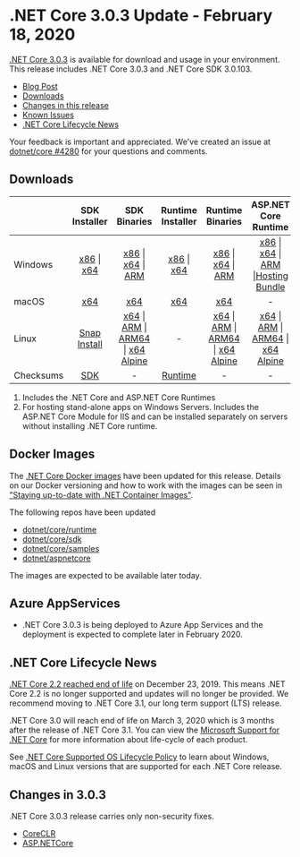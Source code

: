 # .NET Core 3.0.3 Update - February 18, 2020

[.NET Core 3.0.3](https://dotnet.microsoft.com/download/dotnet/3.0) is available for download and usage in your environment. This release includes .NET Core 3.0.3 and .NET Core SDK 3.0.103.

* [Blog Post][dotnet-blog]
* [Downloads](#downloads)
* [Changes in this release](#changes-in-303)
* [Known Issues](../3.0-known-issues.md)
* [.NET Core Lifecycle News](#net-core-lifecycle-news)

Your feedback is important and appreciated. We've created an issue at [dotnet/core #4280](https://github.com/dotnet/core/issues/4280) for your questions and comments.

## Downloads

|           | SDK Installer                        | SDK Binaries                 | Runtime Installer                                        | Runtime Binaries                                 | ASP.NET Core Runtime           | Windows Desktop Runtime           |
| --------- | :------------------------------------------:     | :----------------------:                 | :---------------------------:                            | :-------------------------:                      | :-----------------:            |:-----------------:            |
| Windows   | [x86][dotnet-sdk-win-x86.exe] \| [x64][dotnet-sdk-win-x64.exe] | [x86][dotnet-sdk-win-x86.zip] \| [x64][dotnet-sdk-win-x64.zip] \| [ARM][dotnet-sdk-win-arm.zip] | [x86][dotnet-runtime-win-x86.exe] \| [x64][dotnet-runtime-win-x64.exe] | [x86][dotnet-runtime-win-x86.zip] \| [x64][dotnet-runtime-win-x64.zip] \| [ARM][dotnet-runtime-win-arm.zip]  | [x86][aspnetcore-runtime-win-x86.exe] \| [x64][aspnetcore-runtime-win-x64.exe] \| [ARM][aspnetcore-runtime-win-arm.zip] \|[Hosting Bundle][dotnet-hosting-win.exe] | [x86][windowsdesktop-runtime-win-x86.exe] \| [x64][windowsdesktop-runtime-win-x64.exe] |
| macOS     | [x64][dotnet-sdk-osx-x64.pkg]  | [x64][dotnet-sdk-osx-x64.tar.gz]     | [x64][dotnet-runtime-osx-x64.pkg] | [x64][dotnet-runtime-osx-x64.tar.gz] | -<sup></sup> | - |
| Linux     |  [Snap Install][snap-install]  | [x64][dotnet-sdk-linux-x64.tar.gz] \| [ARM][dotnet-sdk-linux-arm.tar.gz] \| [ARM64][dotnet-sdk-linux-arm64.tar.gz] \| [x64 Alpine][dotnet-sdk-linux-musl-x64.tar.gz] | - | [x64][dotnet-runtime-linux-x64.tar.gz] \| [ARM][dotnet-runtime-linux-arm.tar.gz] \| [ARM64][dotnet-runtime-linux-arm64.tar.gz] \| [x64 Alpine][dotnet-runtime-linux-musl-x64.tar.gz] | [x64][aspnetcore-runtime-linux-x64.tar.gz]  \| [ARM][aspnetcore-runtime-linux-arm.tar.gz] \| [ARM64][aspnetcore-runtime-linux-arm64.tar.gz] \| [x64 Alpine][aspnetcore-runtime-linux-musl-x64.tar.gz] | - |
| Checksums | [SDK][checksums-sdk]                             | -                                        | [Runtime][checksums-runtime]                             | - | - | - |

1. Includes the .NET Core and ASP.NET Core Runtimes
2. For hosting stand-alone apps on Windows Servers. Includes the ASP.NET Core Module for IIS and can be installed separately on servers without installing .NET Core runtime.


## Docker Images

The [.NET Core Docker images](https://hub.docker.com/r/microsoft/dotnet/) have been updated for this release. Details on our Docker versioning and how to work with the images can be seen in ["Staying up-to-date with .NET Container Images"](https://devblogs.microsoft.com/dotnet/staying-up-to-date-with-net-container-images/).

The following repos have been updated

* [dotnet/core/runtime](https://github.com/dotnet/dotnet-docker/blob/main/README.runtime.md)
* [dotnet/core/sdk](https://github.com/dotnet/dotnet-docker/blob/main/README.sdk.md)
* [dotnet/core/samples](https://github.com/dotnet/dotnet-docker/blob/main/README.samples.md)
* [dotnet/aspnetcore](https://github.com/dotnet/dotnet-docker/blob/main/README.aspnet.md)

The images are expected to be available later today.


## Azure AppServices

* .NET Core 3.0.3 is being deployed to Azure App Services and the deployment is expected to complete later in February 2020.

## .NET Core Lifecycle News

[.NET Core 2.2 reached end of life](https://github.com/dotnet/announcements/issues/147/) on December 23, 2019. This means .NET Core 2.2 is no longer supported and updates will no longer be provided. We recommend moving to .NET Core 3.1, our long term support (LTS) release.

.NET Core 3.0 will reach end of life on March 3, 2020 which is 3 months after the release of .NET Core 3.1. You can view the [Microsoft Support for .NET Core](../../../support.md) for more information about life-cycle of each product.

See [.NET Core Supported OS Lifecycle Policy](../../../os-lifecycle-policy.md) to learn about Windows, macOS and Linux versions that are supported for each .NET Core release.

## Changes in 3.0.3

.NET Core 3.0.3 release carries only non-security fixes.

* [CoreCLR](https://github.com/dotnet/coreclr/issues?utf8=%E2%9C%93&q=milestone%3A3.0.3+label%3Aservicing-approved)
* [ASP.NETCore](https://github.com/search?q=is%3Apr+label%3AServicing-approved+milestone%3A3.0.3+repo%3Adotnet%2Faspnetcore+repo%3Adotnet%2Fextensions+repo%3Adotnet%2Faspnetcore-tooling+repo%3Adotnet%2Fblazor+repo%3Adotnet%2Fefcore+repo%3Adotnet%2Fef6)

[blob-runtime]: https://builds.dotnet.microsoft.com/dotnet/Runtime/
[blob-sdk]: https://builds.dotnet.microsoft.com/dotnet/Sdk/
[release-notes]: 3.0.3.md


[checksums-runtime]: https://builds.dotnet.microsoft.com/dotnet/checksums/3.0.3-sha.txt
[checksums-sdk]: https://builds.dotnet.microsoft.com/dotnet/checksums/3.0.3-sha.txt

[linux-install]: https://learn.microsoft.com/dotnet/core/install/linux
[dotnet-blog]: https://devblogs.microsoft.com/dotnet/net-core-february-2020/

[snap-install]: 3.0.3-install-instructions.md



[//]: # ( Runtime 3.0.3)
[dotnet-runtime-linux-arm.tar.gz]: https://download.visualstudio.microsoft.com/download/pr/5bc0f5d9-8651-4d2b-bf73-c668127fd7a6/482ba135bde7abe1b4d9ac7aca1d492e/dotnet-runtime-3.0.3-linux-arm.tar.gz
[dotnet-runtime-linux-arm64.tar.gz]: https://download.visualstudio.microsoft.com/download/pr/24687337-74b3-4897-89e4-eec2a743fb70/e12c8e9decba2cadc31e6358c2dad9da/dotnet-runtime-3.0.3-linux-arm64.tar.gz
[dotnet-runtime-linux-musl-x64.tar.gz]: https://download.visualstudio.microsoft.com/download/pr/0c3dbb86-d643-489b-b1a7-d3c386d8fa47/fc9e71cbcca384c03a37e8b5aa9d07be/dotnet-runtime-3.0.3-linux-musl-x64.tar.gz
[dotnet-runtime-linux-x64.tar.gz]: https://download.visualstudio.microsoft.com/download/pr/6ad304ea-28a3-41c6-b30f-f0e1393f41de/83af63265fd59a8bf171417bd5134bb6/dotnet-runtime-3.0.3-linux-x64.tar.gz
[dotnet-runtime-osx-x64.pkg]: https://download.visualstudio.microsoft.com/download/pr/8368f0ac-6410-4f51-bc94-b4569f9ba2c3/8a0f1c12fe3db05323ec9739a7aa7bca/dotnet-runtime-3.0.3-osx-x64.pkg
[dotnet-runtime-osx-x64.tar.gz]: https://download.visualstudio.microsoft.com/download/pr/ab85ac56-066d-4324-94c3-f0f5bfd2e8eb/6d3b9974984dd8b9032a0bb9a0299997/dotnet-runtime-3.0.3-osx-x64.tar.gz
[dotnet-runtime-rhel.6-x64.tar.gz]: https://download.visualstudio.microsoft.com/download/pr/6e47383c-e2b9-4d9a-ac3b-887da34495b1/654097120bb0a624a7f88f872f1cafa9/dotnet-runtime-3.0.3-rhel.6-x64.tar.gz
[dotnet-runtime-win-arm.zip]: https://download.visualstudio.microsoft.com/download/pr/943c49b6-78b1-400c-9e48-b22ca1ff10e5/db14cf3087d92b6eb613b7d61b6c23ba/dotnet-runtime-3.0.3-win-arm.zip
[dotnet-runtime-win-x64.exe]: https://download.visualstudio.microsoft.com/download/pr/fa69f1ae-255d-453c-b4ff-28d832525037/51694be04e411600c2e3361f6c81400d/dotnet-runtime-3.0.3-win-x64.exe
[dotnet-runtime-win-x64.zip]: https://download.visualstudio.microsoft.com/download/pr/15e4e37f-a748-467f-b2f1-9abe313118db/c1d747e823daacbffca069368a690bdd/dotnet-runtime-3.0.3-win-x64.zip
[dotnet-runtime-win-x86.exe]: https://download.visualstudio.microsoft.com/download/pr/43ee0fd4-eba6-4803-ad1f-3508ab8a928a/6ab4fc4ba693870614d72dc52073e339/dotnet-runtime-3.0.3-win-x86.exe
[dotnet-runtime-win-x86.zip]: https://download.visualstudio.microsoft.com/download/pr/cd1505e1-3b9c-4dd6-b94b-476117f28f0b/c549924e17fc7c9be079729bf28fff28/dotnet-runtime-3.0.3-win-x86.zip

[//]: # ( WindowsDesktop 3.0.3)
[windowsdesktop-runtime-win-x64.exe]: https://download.visualstudio.microsoft.com/download/pr/c525a2bb-6e98-4e6e-849e-45241d0db71c/d21612f02b9cae52fa50eb54de905986/windowsdesktop-runtime-3.0.3-win-x64.exe
[windowsdesktop-runtime-win-x86.exe]: https://download.visualstudio.microsoft.com/download/pr/e312618d-85c4-4cad-b660-569b5522eca9/e951e76ebe011b5d3ea1289ef68e8281/windowsdesktop-runtime-3.0.3-win-x86.exe

[//]: # ( ASP 3.0.3)
[aspnetcore-runtime-linux-arm.tar.gz]: https://download.visualstudio.microsoft.com/download/pr/4a6ecb0e-d322-44b1-8137-8e52f9486d1d/c2336dd6d8c7cf7f5d6c1d257f76d369/aspnetcore-runtime-3.0.3-linux-arm.tar.gz
[aspnetcore-runtime-linux-arm64.tar.gz]: https://download.visualstudio.microsoft.com/download/pr/86acdeec-817b-41a1-921d-7a6d8caa45b1/7ac0ea3144ef9266b204bf17d6e20e3c/aspnetcore-runtime-3.0.3-linux-arm64.tar.gz
[aspnetcore-runtime-linux-musl-x64.tar.gz]: https://download.visualstudio.microsoft.com/download/pr/baa7233f-cbd9-486e-bcfd-9c4bd6142d31/c77859cee6f8ddba26b8af1ca1694771/aspnetcore-runtime-3.0.3-linux-musl-x64.tar.gz
[aspnetcore-runtime-linux-x64.tar.gz]: https://download.visualstudio.microsoft.com/download/pr/c25ded8c-70c9-4287-9d25-f7842bca6b93/d03d7e7206c6d98240fd0696054468d0/aspnetcore-runtime-3.0.3-linux-x64.tar.gz
[aspnetcore-runtime-win-arm.zip]: https://download.visualstudio.microsoft.com/download/pr/81a88ac6-cc4f-4cad-a87b-043c9523bd61/cc5cada454049e9ce125860f58c4949d/aspnetcore-runtime-3.0.3-win-arm.zip
[aspnetcore-runtime-win-x64.exe]: https://download.visualstudio.microsoft.com/download/pr/207c4791-a366-4d35-96ed-0bbe10a683d3/1ca408df70ca668ea8e8ec36d2aedf48/aspnetcore-runtime-3.0.3-win-x64.exe
[aspnetcore-runtime-win-x64.zip]: https://download.visualstudio.microsoft.com/download/pr/c6dab355-4d7c-4998-94f2-4157397fa801/f98b118cb0f5428aacbafcbb97bcf980/aspnetcore-runtime-3.0.3-win-x64.zip
[aspnetcore-runtime-win-x86.exe]: https://download.visualstudio.microsoft.com/download/pr/289dff4e-eec9-4d2f-9b4b-fe7524e89e79/db4900dcf54b4bb7dcc8beecb5634695/aspnetcore-runtime-3.0.3-win-x86.exe
[aspnetcore-runtime-win-x86.zip]: https://download.visualstudio.microsoft.com/download/pr/04980341-57ae-4366-bf68-b2b0d7e169c7/d8a32dae7bb764aafb1fb596a3737277/aspnetcore-runtime-3.0.3-win-x86.zip
[dotnet-hosting-win.exe]: https://download.visualstudio.microsoft.com/download/pr/18e13f02-1a28-4fe4-b642-6674408c3673/108e75fd84bf9153ea03ed4011252f9b/dotnet-hosting-3.0.3-win.exe

[//]: # ( SDK 3.0.103 )
[dotnet-sdk-linux-arm.tar.gz]: https://download.visualstudio.microsoft.com/download/pr/4a44d4d2-19c1-485a-8b58-fa06805cddcf/cc805a1ebd9d72099309dcd46492d36f/dotnet-sdk-3.0.103-linux-arm.tar.gz
[dotnet-sdk-linux-arm64.tar.gz]: https://download.visualstudio.microsoft.com/download/pr/eb4ffaf1-b0a9-466d-8440-0220dca8f806/48df585d8d978c5418fa514da6a2bd9b/dotnet-sdk-3.0.103-linux-arm64.tar.gz
[dotnet-sdk-linux-musl-x64.tar.gz]: https://download.visualstudio.microsoft.com/download/pr/66a28bc9-f5c1-454b-b729-986b7c7040be/72285e6d6e74780c63cc061503a2d88a/dotnet-sdk-3.0.103-linux-musl-x64.tar.gz
[dotnet-sdk-linux-x64.tar.gz]: https://download.visualstudio.microsoft.com/download/pr/43f3a3bd-3df2-41e6-beca-3ec4952ca6c4/30fe7779249607d1bb3bb4b20d61a479/dotnet-sdk-3.0.103-linux-x64.tar.gz
[dotnet-sdk-osx-x64.pkg]: https://download.visualstudio.microsoft.com/download/pr/0940cd74-9702-4c11-8ed1-883a4d8b53f3/f699c036a9e6731b4168f22884da2b37/dotnet-sdk-3.0.103-osx-x64.pkg
[dotnet-sdk-osx-x64.tar.gz]: https://download.visualstudio.microsoft.com/download/pr/1c0c10c5-c7f1-463d-b9d3-e11b19f0fd00/984ad2bde8d919c53032d45ae61ff86a/dotnet-sdk-3.0.103-osx-x64.tar.gz
[dotnet-sdk-rhel.6-x64.tar.gz]: https://download.visualstudio.microsoft.com/download/pr/9951d9b5-286a-434b-89a3-18e87f1c5aa4/14e7bf58086f0dd96d98d78af2feb310/dotnet-sdk-3.0.103-rhel.6-x64.tar.gz
[dotnet-sdk-win-arm.zip]: https://download.visualstudio.microsoft.com/download/pr/914b0608-b8ee-4485-87bb-cca2a3f78e1d/68dd03598a4503ad1de4b3a3099c6357/dotnet-sdk-3.0.103-win-arm.zip
[dotnet-sdk-win-x64.exe]: https://download.visualstudio.microsoft.com/download/pr/848d3804-9a9c-42a0-8a53-40329bc7bf76/8f39c7ad960594e5ec7235c333b53733/dotnet-sdk-3.0.103-win-x64.exe
[dotnet-sdk-win-x64.zip]: https://download.visualstudio.microsoft.com/download/pr/874a85a8-de9b-405d-b75e-9c3e9b3ddd0d/eb5f33724a7ba55d47fd12b2f1f8f764/dotnet-sdk-3.0.103-win-x64.zip
[dotnet-sdk-win-x86.exe]: https://download.visualstudio.microsoft.com/download/pr/715dc65d-5906-4365-ab5b-fa8fc8f80a10/32f8fb72e1d704eebee7d8e8cf79f308/dotnet-sdk-3.0.103-win-x86.exe
[dotnet-sdk-win-x86.zip]: https://download.visualstudio.microsoft.com/download/pr/b9728e15-2acb-4a02-ba8e-d122bd2c497c/ad2258b4463a4180187b1fed0f340971/dotnet-sdk-3.0.103-win-x86.zip

[//]: # ( Symbols )

[//]: # ( Runtime 3.0.3)
[dotnet-runtime-linux-arm.tar.gz]: https://download.visualstudio.microsoft.com/download/pr/5bc0f5d9-8651-4d2b-bf73-c668127fd7a6/482ba135bde7abe1b4d9ac7aca1d492e/dotnet-runtime-3.0.3-linux-arm.tar.gz
[dotnet-runtime-linux-arm64.tar.gz]: https://download.visualstudio.microsoft.com/download/pr/24687337-74b3-4897-89e4-eec2a743fb70/e12c8e9decba2cadc31e6358c2dad9da/dotnet-runtime-3.0.3-linux-arm64.tar.gz
[dotnet-runtime-linux-musl-x64.tar.gz]: https://download.visualstudio.microsoft.com/download/pr/0c3dbb86-d643-489b-b1a7-d3c386d8fa47/fc9e71cbcca384c03a37e8b5aa9d07be/dotnet-runtime-3.0.3-linux-musl-x64.tar.gz
[dotnet-runtime-linux-x64.tar.gz]: https://download.visualstudio.microsoft.com/download/pr/6ad304ea-28a3-41c6-b30f-f0e1393f41de/83af63265fd59a8bf171417bd5134bb6/dotnet-runtime-3.0.3-linux-x64.tar.gz
[dotnet-runtime-osx-x64.pkg]: https://download.visualstudio.microsoft.com/download/pr/8368f0ac-6410-4f51-bc94-b4569f9ba2c3/8a0f1c12fe3db05323ec9739a7aa7bca/dotnet-runtime-3.0.3-osx-x64.pkg
[dotnet-runtime-osx-x64.tar.gz]: https://download.visualstudio.microsoft.com/download/pr/ab85ac56-066d-4324-94c3-f0f5bfd2e8eb/6d3b9974984dd8b9032a0bb9a0299997/dotnet-runtime-3.0.3-osx-x64.tar.gz
[dotnet-runtime-rhel.6-x64.tar.gz]: https://download.visualstudio.microsoft.com/download/pr/6e47383c-e2b9-4d9a-ac3b-887da34495b1/654097120bb0a624a7f88f872f1cafa9/dotnet-runtime-3.0.3-rhel.6-x64.tar.gz
[dotnet-runtime-win-arm.zip]: https://download.visualstudio.microsoft.com/download/pr/943c49b6-78b1-400c-9e48-b22ca1ff10e5/db14cf3087d92b6eb613b7d61b6c23ba/dotnet-runtime-3.0.3-win-arm.zip
[dotnet-runtime-win-x64.exe]: https://download.visualstudio.microsoft.com/download/pr/fa69f1ae-255d-453c-b4ff-28d832525037/51694be04e411600c2e3361f6c81400d/dotnet-runtime-3.0.3-win-x64.exe
[dotnet-runtime-win-x64.zip]: https://download.visualstudio.microsoft.com/download/pr/15e4e37f-a748-467f-b2f1-9abe313118db/c1d747e823daacbffca069368a690bdd/dotnet-runtime-3.0.3-win-x64.zip
[dotnet-runtime-win-x86.exe]: https://download.visualstudio.microsoft.com/download/pr/43ee0fd4-eba6-4803-ad1f-3508ab8a928a/6ab4fc4ba693870614d72dc52073e339/dotnet-runtime-3.0.3-win-x86.exe
[dotnet-runtime-win-x86.zip]: https://download.visualstudio.microsoft.com/download/pr/cd1505e1-3b9c-4dd6-b94b-476117f28f0b/c549924e17fc7c9be079729bf28fff28/dotnet-runtime-3.0.3-win-x86.zip

[//]: # ( WindowsDesktop 3.0.3)
[windowsdesktop-runtime-win-x64.exe]: https://download.visualstudio.microsoft.com/download/pr/c525a2bb-6e98-4e6e-849e-45241d0db71c/d21612f02b9cae52fa50eb54de905986/windowsdesktop-runtime-3.0.3-win-x64.exe
[windowsdesktop-runtime-win-x86.exe]: https://download.visualstudio.microsoft.com/download/pr/e312618d-85c4-4cad-b660-569b5522eca9/e951e76ebe011b5d3ea1289ef68e8281/windowsdesktop-runtime-3.0.3-win-x86.exe

[//]: # ( ASP 3.0.3)
[aspnetcore-runtime-linux-arm.tar.gz]: https://download.visualstudio.microsoft.com/download/pr/4a6ecb0e-d322-44b1-8137-8e52f9486d1d/c2336dd6d8c7cf7f5d6c1d257f76d369/aspnetcore-runtime-3.0.3-linux-arm.tar.gz
[aspnetcore-runtime-linux-arm64.tar.gz]: https://download.visualstudio.microsoft.com/download/pr/86acdeec-817b-41a1-921d-7a6d8caa45b1/7ac0ea3144ef9266b204bf17d6e20e3c/aspnetcore-runtime-3.0.3-linux-arm64.tar.gz
[aspnetcore-runtime-linux-musl-x64.tar.gz]: https://download.visualstudio.microsoft.com/download/pr/baa7233f-cbd9-486e-bcfd-9c4bd6142d31/c77859cee6f8ddba26b8af1ca1694771/aspnetcore-runtime-3.0.3-linux-musl-x64.tar.gz
[aspnetcore-runtime-linux-x64.tar.gz]: https://download.visualstudio.microsoft.com/download/pr/c25ded8c-70c9-4287-9d25-f7842bca6b93/d03d7e7206c6d98240fd0696054468d0/aspnetcore-runtime-3.0.3-linux-x64.tar.gz
[aspnetcore-runtime-win-arm.zip]: https://download.visualstudio.microsoft.com/download/pr/81a88ac6-cc4f-4cad-a87b-043c9523bd61/cc5cada454049e9ce125860f58c4949d/aspnetcore-runtime-3.0.3-win-arm.zip
[aspnetcore-runtime-win-x64.exe]: https://download.visualstudio.microsoft.com/download/pr/207c4791-a366-4d35-96ed-0bbe10a683d3/1ca408df70ca668ea8e8ec36d2aedf48/aspnetcore-runtime-3.0.3-win-x64.exe
[aspnetcore-runtime-win-x64.zip]: https://download.visualstudio.microsoft.com/download/pr/c6dab355-4d7c-4998-94f2-4157397fa801/f98b118cb0f5428aacbafcbb97bcf980/aspnetcore-runtime-3.0.3-win-x64.zip
[aspnetcore-runtime-win-x86.exe]: https://download.visualstudio.microsoft.com/download/pr/289dff4e-eec9-4d2f-9b4b-fe7524e89e79/db4900dcf54b4bb7dcc8beecb5634695/aspnetcore-runtime-3.0.3-win-x86.exe
[aspnetcore-runtime-win-x86.zip]: https://download.visualstudio.microsoft.com/download/pr/04980341-57ae-4366-bf68-b2b0d7e169c7/d8a32dae7bb764aafb1fb596a3737277/aspnetcore-runtime-3.0.3-win-x86.zip
[dotnet-hosting-win.exe]: https://download.visualstudio.microsoft.com/download/pr/18e13f02-1a28-4fe4-b642-6674408c3673/108e75fd84bf9153ea03ed4011252f9b/dotnet-hosting-3.0.3-win.exe

[//]: # ( SDK 3.0.103 )
[dotnet-sdk-linux-arm.tar.gz]: https://download.visualstudio.microsoft.com/download/pr/4a44d4d2-19c1-485a-8b58-fa06805cddcf/cc805a1ebd9d72099309dcd46492d36f/dotnet-sdk-3.0.103-linux-arm.tar.gz
[dotnet-sdk-linux-arm64.tar.gz]: https://download.visualstudio.microsoft.com/download/pr/eb4ffaf1-b0a9-466d-8440-0220dca8f806/48df585d8d978c5418fa514da6a2bd9b/dotnet-sdk-3.0.103-linux-arm64.tar.gz
[dotnet-sdk-linux-musl-x64.tar.gz]: https://download.visualstudio.microsoft.com/download/pr/66a28bc9-f5c1-454b-b729-986b7c7040be/72285e6d6e74780c63cc061503a2d88a/dotnet-sdk-3.0.103-linux-musl-x64.tar.gz
[dotnet-sdk-linux-x64.tar.gz]: https://download.visualstudio.microsoft.com/download/pr/43f3a3bd-3df2-41e6-beca-3ec4952ca6c4/30fe7779249607d1bb3bb4b20d61a479/dotnet-sdk-3.0.103-linux-x64.tar.gz
[dotnet-sdk-osx-x64.pkg]: https://download.visualstudio.microsoft.com/download/pr/0940cd74-9702-4c11-8ed1-883a4d8b53f3/f699c036a9e6731b4168f22884da2b37/dotnet-sdk-3.0.103-osx-x64.pkg
[dotnet-sdk-osx-x64.tar.gz]: https://download.visualstudio.microsoft.com/download/pr/1c0c10c5-c7f1-463d-b9d3-e11b19f0fd00/984ad2bde8d919c53032d45ae61ff86a/dotnet-sdk-3.0.103-osx-x64.tar.gz
[dotnet-sdk-rhel.6-x64.tar.gz]: https://download.visualstudio.microsoft.com/download/pr/9951d9b5-286a-434b-89a3-18e87f1c5aa4/14e7bf58086f0dd96d98d78af2feb310/dotnet-sdk-3.0.103-rhel.6-x64.tar.gz
[dotnet-sdk-win-arm.zip]: https://download.visualstudio.microsoft.com/download/pr/914b0608-b8ee-4485-87bb-cca2a3f78e1d/68dd03598a4503ad1de4b3a3099c6357/dotnet-sdk-3.0.103-win-arm.zip
[dotnet-sdk-win-x64.exe]: https://download.visualstudio.microsoft.com/download/pr/848d3804-9a9c-42a0-8a53-40329bc7bf76/8f39c7ad960594e5ec7235c333b53733/dotnet-sdk-3.0.103-win-x64.exe
[dotnet-sdk-win-x64.zip]: https://download.visualstudio.microsoft.com/download/pr/874a85a8-de9b-405d-b75e-9c3e9b3ddd0d/eb5f33724a7ba55d47fd12b2f1f8f764/dotnet-sdk-3.0.103-win-x64.zip
[dotnet-sdk-win-x86.exe]: https://download.visualstudio.microsoft.com/download/pr/715dc65d-5906-4365-ab5b-fa8fc8f80a10/32f8fb72e1d704eebee7d8e8cf79f308/dotnet-sdk-3.0.103-win-x86.exe
[dotnet-sdk-win-x86.zip]: https://download.visualstudio.microsoft.com/download/pr/b9728e15-2acb-4a02-ba8e-d122bd2c497c/ad2258b4463a4180187b1fed0f340971/dotnet-sdk-3.0.103-win-x86.zip

[//]: # ( Symbols )